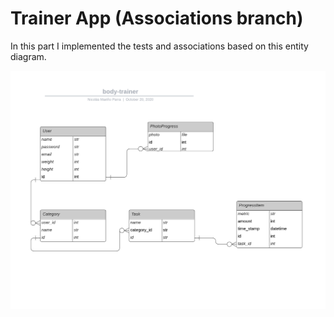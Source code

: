 # Trainer App (Associations branch)

In this part I implemented the tests and associations based on this entity diagram.

![img](./body-trainer.png)